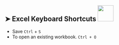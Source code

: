## ➤ Excel Keyboard Shortcuts   <img src="https://media.giphy.com/media/WUlplcMpOCEmTGBtBW/giphy.gif" width="50">
* Save  ```Ctrl``` + ```S```
* To open an existing workbook. `Ctrl + O`
